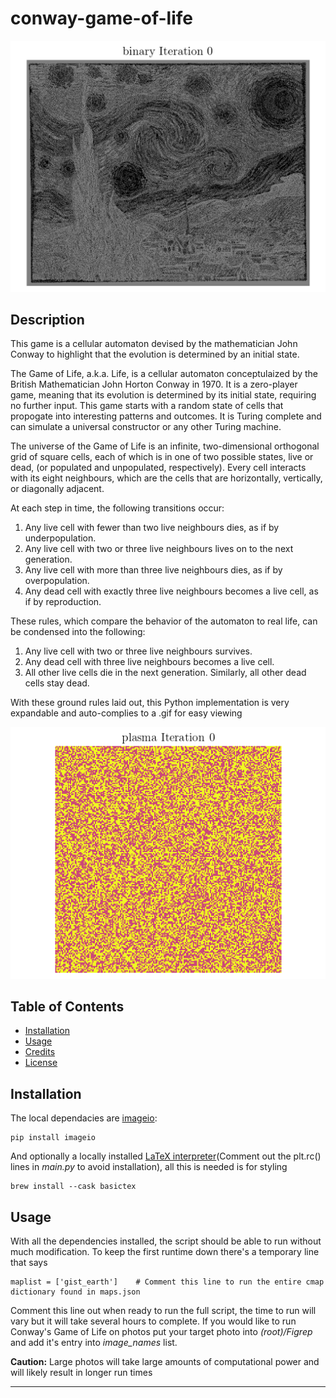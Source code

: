 # conway-game-of-life

![Conway Game of Life - Starry Night](assets/ConwayStarryNight.gif)
## Description
This game is a cellular automaton devised by the mathematician John Conway to highlight that the evolution is determined by an initial state.

The Game of Life, a.k.a. Life, is a cellular automaton conceptulaized by the British Mathematician John Horton Conway in 1970. It is a zero-player game, meaning that its evolution is determined by its initial state, requiring no further input. This game starts with a random state of cells that propogate into interesting patterns and outcomes. It is Turing complete and can simulate a universal constructor or any other Turing machine.

The universe of the Game of Life is an infinite, two-dimensional orthogonal grid of square cells, each of which is in one of two possible states, live or dead, (or populated and unpopulated, respectively). Every cell interacts with its eight neighbours, which are the cells that are horizontally, vertically, or diagonally adjacent. 

At each step in time, the following transitions occur:

1. Any live cell with fewer than two live neighbours dies, as if by underpopulation.
2. Any live cell with two or three live neighbours lives on to the next generation.
3. Any live cell with more than three live neighbours dies, as if by overpopulation.
4. Any dead cell with exactly three live neighbours becomes a live cell, as if by reproduction.

These rules, which compare the behavior of the automaton to real life, can be condensed into the following:

1. Any live cell with two or three live neighbours survives.
2. Any dead cell with three live neighbours becomes a live cell.
3. All other live cells die in the next generation. Similarly, all other dead cells stay dead.

With these ground rules laid out, this Python implementation is very expandable and auto-complies to a .gif for easy viewing

![Conway Game of Life](assets/ConwayGOL.gif)
## Table of Contents
- [Installation](#installation)
- [Usage](#usage)
- [Credits](#credits)
- [License](#license)
## Installation
The local dependacies are [imageio](https://pypi.org/project/imageio/):


```
pip install imageio
```

And optionally a locally installed [LaTeX interpreter](https://sourabhbajaj.com/mac-setup/LaTeX/)(Comment out the plt.rc() lines in *main.py* to avoid installation), all this is needed is for styling
```
brew install --cask basictex
```


## Usage

With all the dependencies installed, the script should be able to run without much modification. To keep the first runtime down there's a temporary line that says

```
maplist = ['gist_earth']    # Comment this line to run the entire cmap dictionary found in maps.json
```

Comment this line out when ready to run the full script, the time to run will vary but it will take several hours to complete. If you would like to run Conway's Game of Life on photos put your target photo into *(root)/Figrep* and add it's entry into *image_names* list.

**Caution:** Large photos will take large amounts of computational power and will likely result in longer run times

---
